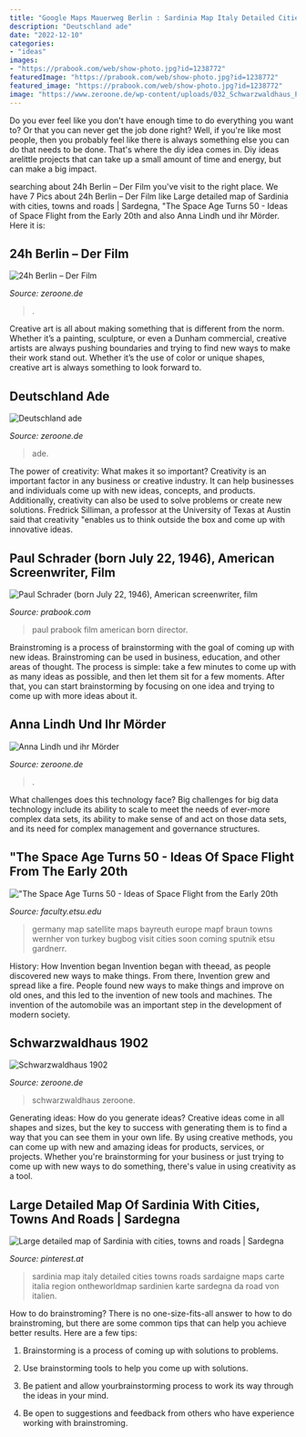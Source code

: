```yaml
---
title: "Google Maps Mauerweg Berlin : Sardinia Map Italy Detailed Cities Towns Roads Sardaigne Maps Carte Italia Region Ontheworldmap Sardinien Karte Sardegna Da Road Von Italien"
description: "Deutschland ade"
date: "2022-12-10"
categories:
- "ideas"
images:
- "https://prabook.com/web/show-photo.jpg?id=1238772"
featuredImage: "https://prabook.com/web/show-photo.jpg?id=1238772"
featured_image: "https://prabook.com/web/show-photo.jpg?id=1238772"
image: "https://www.zeroone.de/wp-content/uploads/032_Schwarzwaldhaus_Plakat-1-1000x1416.jpg"
---
```



Do you ever feel like you don't have enough time to do everything you want to? Or that you can never get the job done right? Well, if you're like most people, then you probably feel like there is always something else you can do that needs to be done. That's where the diy idea comes in. Diy ideas arelittle projects that can take up a small amount of time and energy, but can make a big impact.

	

		
searching about 24h Berlin – Der Film you've visit to the right place. We have 7 Pics about 24h Berlin – Der Film like Large detailed map of Sardinia with cities, towns and roads | Sardegna, &quot;The Space Age Turns 50 - Ideas of Space Flight from the Early 20th and also Anna Lindh und ihr Mörder. Here it is:
		
    
## 24h Berlin – Der Film

<img loading=lazy src="https://www.zeroone.de/wp-content/uploads/076_24h_Berlin_der_Film_Galerie01-1400x788.jpg" onerror="this.onerror=null;this.src='https://tse1.mm.bing.net/th?id=OIP.iYS9SJhLHBkjt0O7efbvTwHaEK&amp;pid=15.1';" alt="24h Berlin – Der Film">

_Source: zeroone.de_

>. 

	

Creative art is all about making something that is different from the norm. Whether it’s a painting, sculpture, or even a Dunham commercial, creative artists are always pushing boundaries and trying to find new ways to make their work stand out. Whether it’s the use of color or unique shapes, creative art is always something to look forward to.

    
## Deutschland Ade

<img loading=lazy src="https://www.zeroone.de/wp-content/uploads/050_Deutschland_Ade_Galerie01-1400x957.jpg" onerror="this.onerror=null;this.src='https://tse3.mm.bing.net/th?id=OIP.gDlrSYbzfL_sLf7gjVwm-QHaFE&amp;pid=15.1';" alt="Deutschland ade">

_Source: zeroone.de_

>ade. 

	

The power of creativity: What makes it so important?
Creativity is an important factor in any business or creative industry. It can help businesses and individuals come up with new ideas, concepts, and products. Additionally, creativity can also be used to solve problems or create new solutions. Fredrick Silliman, a professor at the University of Texas at Austin said that creativity "enables us to think outside the box and come up with innovative ideas.

    
## Paul Schrader (born July 22, 1946), American Screenwriter, Film

<img loading=lazy src="https://prabook.com/web/show-photo.jpg?id=1238772" onerror="this.onerror=null;this.src='https://tse1.mm.bing.net/th?id=OIP.-pLaF_rWPiYJzZaiRykt5wEXEs&amp;pid=15.1';" alt="Paul Schrader (born July 22, 1946), American screenwriter, film">

_Source: prabook.com_

>paul prabook film american born director. 

	

Brainstroming is a process of brainstorming with the goal of coming up with new ideas. Brainstroming can be used in business, education, and other areas of thought. The process is simple: take a few minutes to come up with as many ideas as possible, and then let them sit for a few moments. After that, you can start brainstorming by focusing on one idea and trying to come up with more ideas about it.

    
## Anna Lindh Und Ihr Mörder

<img loading=lazy src="https://www.zeroone.de/wp-content/uploads/042_Anna_Lindh_Plakat-1-989x1400.jpg" onerror="this.onerror=null;this.src='https://tse3.mm.bing.net/th?id=OIP.KhGy8N8LPLDb1XBRzN9WgAHaKe&amp;pid=15.1';" alt="Anna Lindh und ihr Mörder">

_Source: zeroone.de_

>. 

	

What challenges does this technology face?
Big challenges for big data technology include its ability to scale to meet the needs of ever-more complex data sets, its ability to make sense of and act on those data sets, and its need for complex management and governance structures.

    
## &quot;The Space Age Turns 50 - Ideas Of Space Flight From The Early 20th

<img loading=lazy src="http://faculty.etsu.edu/gardnerr/sputnik/germany_map.jpg" onerror="this.onerror=null;this.src='https://tse3.mm.bing.net/th?id=OIP.LhqnScDLURkUOaOwkvYi8gHaIG&amp;pid=15.1';" alt="&quot;The Space Age Turns 50 - Ideas of Space Flight from the Early 20th">

_Source: faculty.etsu.edu_

>germany map satellite maps bayreuth europe mapf braun towns wernher von turkey bugbog visit cities soon coming sputnik etsu gardnerr. 

	

History: How Invention began
Invention began with theead, as people discovered new ways to make things. From there, Invention grew and spread like a fire. People found new ways to make things and improve on old ones, and this led to the invention of new tools and machines. The invention of the automobile was an important step in the development of modern society.

    
## Schwarzwaldhaus 1902

<img loading=lazy src="https://www.zeroone.de/wp-content/uploads/032_Schwarzwaldhaus_Plakat-1-1000x1416.jpg" onerror="this.onerror=null;this.src='https://tse1.mm.bing.net/th?id=OIP.v-z-nyuii3u0Bi9n99mWhAHaKf&amp;pid=15.1';" alt="Schwarzwaldhaus 1902">

_Source: zeroone.de_

>schwarzwaldhaus zeroone. 

	

Generating ideas: How do you generate ideas?
Creative ideas come in all shapes and sizes, but the key to success with generating them is to find a way that you can see them in your own life. By using creative methods, you can come up with new and amazing ideas for products, services, or projects. Whether you're brainstorming for your business or just trying to come up with new ways to do something, there's value in using creativity as a tool.

    
## Large Detailed Map Of Sardinia With Cities, Towns And Roads | Sardegna

<img loading=lazy src="https://i.pinimg.com/originals/3f/e7/da/3fe7daedd6675c75b743d3f3b36aa55a.jpg" onerror="this.onerror=null;this.src='https://tse2.mm.bing.net/th?id=OIP.aFiYpJXXVZVRgIWc1yxqEQHaNE&amp;pid=15.1';" alt="Large detailed map of Sardinia with cities, towns and roads | Sardegna">

_Source: pinterest.at_

>sardinia map italy detailed cities towns roads sardaigne maps carte italia region ontheworldmap sardinien karte sardegna da road von italien. 

	

How to do brainstroming?
There is no one-size-fits-all answer to how to do brainstroming, but there are some common tips that can help you achieve better results. Here are a few tips:
1. Brainstorming is a process of coming up with solutions to problems.

2. Use brainstorming tools to help you come up with solutions.

3. Be patient and allow yourbrainstorming process to work its way through the ideas in your mind.

4. Be open to suggestions and feedback from others who have experience working with brainstroming.

